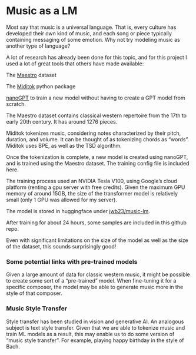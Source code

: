 # Music as a LM

Most say that music is a universal language. That is, every culture has developed their own kind of music, and each song or piece typically containing messaging of some emotion.
Why not try modeling music as another type of language? 

A lot of research has already been done for this topic, and for this project I used a lot of great tools that others have made available:

The [Maestro](https://magenta.tensorflow.org/datasets/maestro) dataset 

The [Miditok](https://github.com/Natooz/MidiTok) python package

[nanoGPT](https://github.com/karpathy/nanoGPT) to train a new model without having to create a GPT model from scratch.

The Maestro dataset contains classical western repertoire from the 17th to early 20th century. It has around 1276 pieces.

Miditok tokenizes music, considering notes characterized by their pitch, duration, and volume. It can be thought of as tokenizing chords as “words”. Miditok uses BPE, as well as the TSD algorithm.

Once the tokenization is complete, a new model is created using nanoGPT, and is trained using the Maestro dataset. The training config file is included here.

The training process used an NVIDIA Tesla V100, using Google’s cloud platform (renting a gpu server with free credits). Given the maximum GPU memory of around 15GB, the size of the transformer model is relatively small (only 1 GPU was allowed for my server). 

The model is stored in huggingface under [jwb23/music-lm](https://huggingface.co/jwb23/music-lm/tree/main).

After training for about 24 hours, some samples are included in this github repo.

Even with significant limitations on the size of the model as well as the size of the dataset, this sounds surprisingly good! 

### Some potential links with pre-trained models

Given a large amount of data for classic western music, it might be possible to create some sort of a “pre-trained” model. When fine-tuning it for a specific composer, the model may be able to generate music more in the style of that composer. 

### Music Style Transfer 
Style transfer has been studied in vision and generative AI. An analogous subject is text style transfer. Given that we are able to tokenize music and train ML models as a result, this may enable us to do some version of “music style transfer”. For example, playing happy birthday in the style of Bach. 


